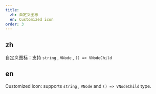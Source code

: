 ```yaml
---
title:
  zh: 自定义图标
  en: Customized icon
order: 3
---
```


## zh

自定义图标：支持 `string` , `VNode` , `() => VNodeChild`

## en

Customized icon: supports `string` , `VNode` and `() => VNodeChild` type.
